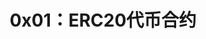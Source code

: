 ---
slug: '/docs/lean/solidity/chapter5/0x01-erc20-token-contract'
title: '0x01：ERC20代币合约'
sidebar_position: 1
hide_title: true
---